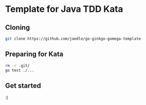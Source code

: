 # Template for Java TDD Kata

## Cloning

```sh
git clone https://github.com/jaedle/go-ginkgo-gomega-template
```

## Preparing for Kata

```sh
rm -r .git/
go test ./...
```

## Get started

:)
